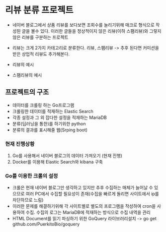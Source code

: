 # 리뷰 분류 프로젝트
- 네이버 블로그에서 상품 리뷰를 보다보면 조회수를 늘리기위해 매크로 형식으로 작성된 글을 볼수 있다. 이러한 글들을 정상적이지 않은 리뷰(이하 스팸리뷰)와 그렇지 않은 리뷰를 구분하는 프로젝트
- 리뷰는 크게 2가지 카테고리로 분류한다. 리뷰, 스팸리뷰 -> 추후 된다면 커미션을 받은 상업적 리뷰도 추가해본다.

- 리뷰의 예시
- 스팸리뷰의 예시

## 프로젝트의 구조
- 데이터를 크롤링 하는 Go프로그램
- 크롤링한 데이터를 적재하는 Elastic Search
- 각종 설정과 그 외 잡다한 설정을 적재하는 MariaDB
- 분류(딥러닝을 통한)를 하기위한 python
- 분류의 결과를 표시해줄 웹(Srping boot)

### 현재 진행상황
1. Go를 사용해서 네이버 블로그의 데이터 가져오기 (현재 진행)
2. Docker를 이용해 Elastic Search와 kibana 구축 

### Go를 이용한 크롤의 설정
- 크롤은 현재 네이버 블로그만 생각하고 있지만 추후 수집하는 매체가 늘어날 수 있으므로 여러 PC에서 수집할 필요성이 존재(수집을 빠르게 돌리면 사이트에서 ip를 차단하므로 느림)
- 이러한 문제를 해결하기위해 각 사이트별로 별도의 프로그램을 작성하여 cron을 사용하여 수집. 수집의 로그는 MariaDB에 적재하는 방식으로 수집 내역을 관리
- HTML Document를 읽기 파싱하기 위한 GoQuery 라이브러리설치 -> go get github.com/PuerkitoBio/goquery
